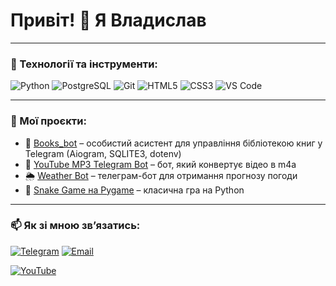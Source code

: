 # Привіт! 👋 Я Владислав
---

### 🔧 Технології та інструменти:
![Python](https://img.shields.io/badge/-Python-3776AB?logo=python&logoColor=white)
![PostgreSQL](https://img.shields.io/badge/-PostgreSQL-4169E1?logo=postgresql&logoColor=white)
![Git](https://img.shields.io/badge/-Git-F05032?logo=git&logoColor=white)
![HTML5](https://img.shields.io/badge/-HTML5-E34F26?logo=html5&logoColor=white)
![CSS3](https://img.shields.io/badge/-CSS3-1572B6?logo=css3&logoColor=white)
![VS Code](https://img.shields.io/badge/-VS_Code-007ACC?logo=visualstudiocode&logoColor=white)

---

### 📌 Мої проєкти:
- 📖 [Books_bot](https://github.com/Larmet1/Books_bot.git) – особистий асистент для управління бібліотекою книг у Telegram (Aiogram, SQLITE3, dotenv) 
- 🎵 [YouTube MP3 Telegram Bot](https://github.com/Larmet1/larmet_secretbot) – бот, який конвертує відео в m4a  
- 🌦️ [Weather Bot](https://github.com/Larmet1/weatherbot.git) – телеграм-бот для отримання прогнозу погоди  
- 🐍 [Snake Game на Pygame](https://github.com/Larmet1/snake-game.git) – класична гра на Python  
---

### 📫 Як зі мною зв’язатись:
[![Telegram](https://img.shields.io/badge/Telegram-2CA5E0?logo=telegram&logoColor=white)](https://web.telegram.org/k/#@larmet15)
[![Email](https://img.shields.io/badge/Email-D14836?logo=gmail&logoColor=white)](mailto:vladislav.budnichenko@gmail.com)

[![YouTube](https://img.shields.io/badge/Play%20on%20YouTube-%E2%8C%B6-red)](https://youtu.be/5xiyusUTNcw?si=Ocf9Z3dKfcZKC6XM)

